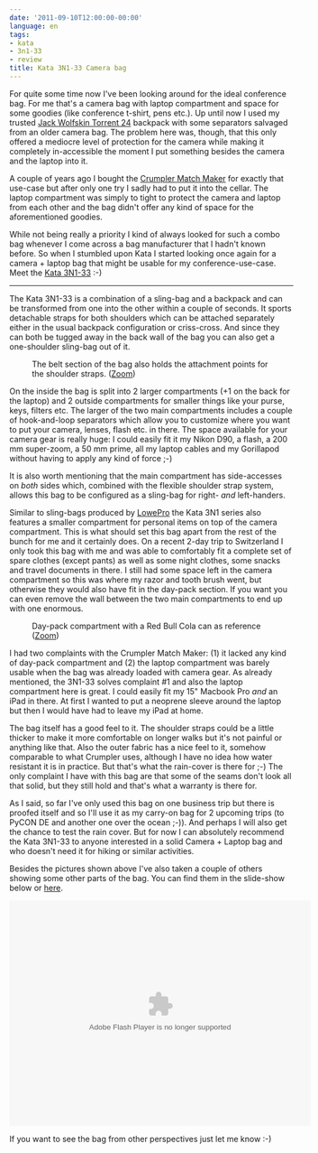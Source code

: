 ```yaml
---
date: '2011-09-10T12:00:00-00:00'
language: en
tags:
- kata
- 3n1-33
- review
title: Kata 3N1-33 Camera bag
---
```



<img src="http://photos.h10n.me/Reviews/Kata-3N1-33/i-QNqWv8V/0/S/DSC1037-S.jpg" alt="" class="left" />For quite some time now I've been looking around for the ideal conference bag. For me that's a camera bag with laptop compartment and space for some goodies (like conference t-shirt, pens etc.). Up until now I used my trusted [Jack Wolfskin Torrent 24][1] backpack with some separators salvaged from an older camera bag. The problem here was, though, that this only offered a mediocre level of protection for the camera while making it completely in-accessible the moment I put something besides the camera and the laptop into it.

A couple of years ago I bought the [Crumpler Match Maker][2] for exactly that use-case but after only one try I sadly had to put it into the cellar. The laptop compartment was simply to tight to protect the camera and laptop from each other and the bag didn't offer any kind of space for the aforementioned goodies.

While not being really a priority I kind of always looked for such a combo bag whenever I come across a bag manufacturer that I hadn't known before. So when I stumbled upon Kata I started looking once again for a camera + laptop bag that might be usable for my conference-use-case. Meet the [Kata 3N1-33][4] :-)

-----------------------------------

The Kata 3N1-33 is a combination of a sling-bag and a backpack and can be transformed from one into the other within a couple of seconds. It sports detachable straps for both shoulders which can be attached separately either in the usual backpack configuration or criss-cross. And since they can both be tugged away in the back wall of the bag you can also get a one-shoulder sling-bag out of it.

<figure>
	<img src="http://photos.h10n.me/Reviews/Kata-3N1-33/i-wgv5J7w/0/M/DSC1036-M.jpg" alt="" />
	<figcaption>The belt section of the bag also holds the attachment points for the shoulder straps. (<a href="http://photos.h10n.me/Reviews/Kata-3N1-33/18973918_WsPnpg#1473411025_wgv5J7w-A-LB">Zoom</a>)</figcaption>
</figure>

<a class="left" href="http://photos.h10n.me/Reviews/Kata-3N1-33/18973918_WsPnpg#1473413995_b33QRCN-A-LB" title="Larger view on main compartment"><img src="http://photos.h10n.me/Reviews/Kata-3N1-33/i-b33QRCN/0/S/DSC1047-S.jpg" alt="" /></a>On the inside the bag is split into 2 larger compartments (+1 on the back for the laptop) and 2 outside compartments for smaller things like your purse, keys, filters etc. The larger of the two main compartments includes a couple of hook-and-loop separators which allow you to customize where you want to put your camera, lenses, flash etc. in there. The space available for your camera gear is really huge: I could easily fit it my Nikon D90, a flash, a 200 mm super-zoom, a 50 mm prime, all my laptop cables and my Gorillapod without having to apply any kind of force ;-)

It is also worth mentioning that the main compartment has side-accesses on *both* sides which, combined with the flexible shoulder strap system, allows this bag to be configured as a sling-bag for right- *and* left-handers.

Similar to sling-bags produced by [LowePro][3] the Kata 3N1 series also features a smaller compartment for personal items on top of the camera compartment. This is what should set this bag apart from the rest of the bunch for me and it certainly does. On a recent 2-day trip to Switzerland I only took this bag with me and was able to comfortably fit a complete set of spare clothes (except pants) as well as some night clothes, some snacks and travel documents in there. I still had some space left in the camera compartment so this was where my razor and tooth brush went, but otherwise they would also have fit in the day-pack section. If you want you can even remove the wall between the two main compartments to end up with one enormous.

<figure>
	<img src="http://photos.h10n.me/Reviews/Kata-3N1-33/i-C4wpCXs/0/M/DSC1040-M.jpg" alt="">
	<figcaption>Day-pack compartment with a Red Bull Cola can as reference (<a href="http://photos.h10n.me/Reviews/Kata-3N1-33/18973918_WsPnpg#1473412524_C4wpCXs-A-LB">Zoom</a>)</figcaption>
</figure>

I had two complaints with the Crumpler Match Maker: (1) it lacked any kind of day-pack compartment and (2) the laptop compartment was barely usable when the bag was already loaded with camera gear. As already mentioned, the 3N1-33 solves complaint #1 and also the laptop compartment here is great. I could easily fit my 15" Macbook Pro *and* an iPad in there. At first I wanted to put a neoprene sleeve around the laptop but then I would have had to leave my iPad at home.

The bag itself has a good feel to it. The shoulder straps could be a little thicker to make it more comfortable on longer walks but it's not painful or anything like that. Also the outer fabric has a nice feel to it, somehow comparable to what Crumpler uses, although I have no idea how water resistant it is in practice. But that's what the rain-cover is there for ;-) The only complaint I have with this bag are that some of the seams don't look all that solid, but they still hold and that's what a warranty is there for.

As I said, so far I've only used this bag on one business trip but there is proofed itself and so I'll use it as my carry-on bag for 2 upcoming trips (to PyCON DE and another one over the ocean ;-)). And perhaps I will also get the chance to test the rain cover. But for now I can absolutely recommend the Kata 3N1-33 to anyone interested in a solid Camera + Laptop bag and who doesn't need it for hiking or similar activities.

Besides the pictures shown above I've also taken a couple of others showing some other parts of the bag. You can find them in the slide-show below or [here](http://photos.h10n.me/Reviews/Kata-3N1-33/).

<object classid="clsid:D27CDB6E-AE6D-11cf-96B8-444553540000" width="535" height="400" id="ssidx"><param name="movie" value="http://cdn.smugmug.com/ria/ShizamSlides-2011042105.swf" /><param name="flashVars" value="AlbumID=18973918&AlbumKey=WsPnpg&transparent=true&bgColor=&borderThickness=&borderColor=&useInside=&endPoint=&mainHost=cdn.smugmug.com&VersionNos=2011042105&width=535&height=400&clickToImage=true&captions=true&showThumbs=true&autoStart=true&showSpeed=true&pageStyle=white&showButtons=true&randomStart=false&randomize=false&splash=http%3A%2F%2Fwww.smugmug.com%2Fimg%2Fria%2FShizamSlides%2Fsmugmug_black.png&splashDelay=0&crossFadeSpeed=350" /><param name="wmode" value="transparent" /><param name="allowNetworking" value="all" /><param name="allowScriptAccess" value="always" /><embed src="http://cdn.smugmug.com/ria/ShizamSlides-2011042105.swf" flashVars="AlbumID=18973918&AlbumKey=WsPnpg&transparent=true&bgColor=&borderThickness=&borderColor=&useInside=&endPoint=&mainHost=cdn.smugmug.com&VersionNos=2011042105&width=535&height=400&clickToImage=true&captions=true&showThumbs=true&autoStart=true&showSpeed=true&pageStyle=white&showButtons=true&randomStart=false&randomize=false&splash=http%3A%2F%2Fwww.smugmug.com%2Fimg%2Fria%2FShizamSlides%2Fsmugmug_black.png&splashDelay=0&crossFadeSpeed=350" width="535" height="400" wmode="transparent" type="application/x-shockwave-flash" allowScriptAccess="always" allowNetworking="all" ></embed></object>

If you want to see the bag from other perspectives just let me know :-)


[1]: http://www.amazon.de/Jack-Wolfskin-Dayback-Cityrucksack-Torrent/dp/B0014IQCTA
[2]: http://www.whatdigitalcamera.com/equipment/reviews/camera-bags/127255/crumpler-matchmaker.html
[3]: http://lowepro.com
[4]: http://www.kata-bags.com/product.asp?Version=photo&p_Id=19773